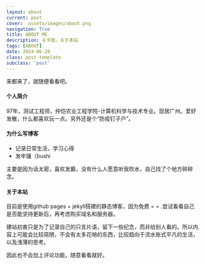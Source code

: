 ```yaml
---
layout: about
current: post
cover:  assets/images/about.png
navigation: True
title: ABOUT ME
description: 关于我，关于本站
tags: [ABOUT]
date: 2024-06-28
class: post-template
subclass: 'post'
---
```


来都来了，就随便看看吧。

#### 个人简介

97年，测试工程师，仲恺农业工程学院-计算机科学与技术专业。现居广州。爱好发散，什么都喜欢玩一点。另外还是个“防疫钉子户”。


#### 为什么写博客

- 记录日常生活，学习心得
- 发牢骚（bushi

主要是因为话太密，喜欢发癫，没有什么人愿意听我吹水，自己找了个地方碎碎念。


#### 关于本站
目前是使用github pages + jekyll搭建的静态博客，因为免费 = = .尝试看看自己是否能坚持更新后，再考虑购买域名和服务器。

建站初衷只是为了记录自己的只言片语，留下一些纪念，而非给别人看的。所以内容上可能会比较简陋，不会有太多花哨的东西，比较趋向于流水账式平凡的生活，以及浅薄的思考。

因此也不会加上评论功能，随意看看就好。